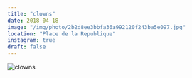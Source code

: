 ```yaml
---
title: "clowns"
date: 2018-04-18
image: "/img/photo/2b2d8ee3bbfa36a992120f243ba5e097.jpg"
location: "Place de la Republique"
instagram: true
draft: false
---
```


![clowns](/img/photo/2b2d8ee3bbfa36a992120f243ba5e097.jpg)
